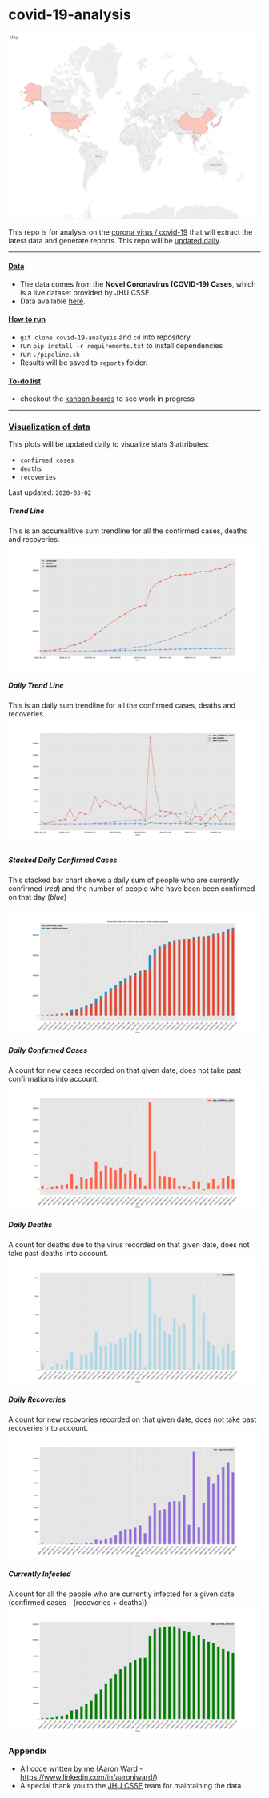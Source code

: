 # covid-19-analysis

![alt text](https://github.com/AaronWard/coronavirus-analysis/blob/master/tableau/spread.gif "Spread of coronavirus 22nd to 29th")

This repo is for analysis on the [corona virus / covid-19](https://www.who.int/health-topics/coronavirus) that will extract the latest data and generate reports. This repo will be <u>updated daily</u>.

<hr>

#### <u>Data</u>
- The data comes from the **Novel Coronavirus (COVID-19) Cases**, which is a live dataset provided by JHU CSSE. 
- Data available [here](https://github.com/CSSEGISandData/2019-nCoV).

#### <u>How to run</u>

- `git clone covid-19-analysis` and `cd` into repository
- run `pip install -r requirements.txt` to install dependencies
- run `./pipeline.sh`
- Results will be saved to `reports` folder. 


#### <u>To-do list</u>

- checkout the [kanban boards](https://github.com/AaronWard/covid-19-analysis/projects) to see work in progress

<hr>


### <u>Visualization of data</u>

This plots will be updated daily to visualize stats 3 attributes: 
- ```confirmed cases```
- ```deaths```
- ```recoveries```

Last updated: `2020-03-02`


##### Trend Line

This is an accumalitive sum trendline for all the confirmed cases, deaths and recoveries.
![alt text](./reports/images/confirmed_trendline.jpg)

##### Daily Trend Line

This is an daily sum trendline for all the confirmed cases, deaths and recoveries.
![alt text](./reports/images/new_confirmed_cases_trendline.jpg)

##### Stacked Daily Confirmed Cases

This stacked bar chart shows a daily sum of people who are currently confirmed (<i>red</i>) and the number of people who have been been confirmed on that day (<i>blue</i>)

![alt text](./reports/images/confirmed_cases_stacked_bar.jpg "Number of people actually with the virus for each day")


##### Daily Confirmed Cases

A count for new cases recorded on that given date, does not take past confirmations into account. 
![alt text](./reports/images/new_confirmed_cases_bar.jpg)

##### Daily Deaths

A count for deaths due to the virus recorded on that given date, does not take past deaths into account. 
![alt text](./reports/images/new_deaths_bar.jpg)

##### Daily Recoveries

A count for new recovories recorded on that given date, does not take past recoveries into account. 
![alt text](./reports/images/new_recoveries_bar.jpg)

##### Currently Infected

A count for all the people who are currently infected for a given date (confirmed cases - (recoveries + deaths))
![alt text](./reports/images/currently_infected_bar.jpg)


### Appendix
- All code written by me (Aaron Ward  - https://www.linkedin.com/in/aaronjward/)
- A special thank you to the [JHU CSSE](https://systems.jhu.edu/) team for maintaining the data
